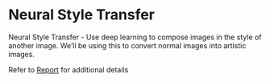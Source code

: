 # Neural Style Transfer
Neural Style Transfer - Use deep learning to compose images in the style of another image. We’ll be using this to convert normal images into artistic images.

Refer to [Report](https://github.com/Charan000/NN-Style-Transfer/blob/main/Report.pdf) for additional details
